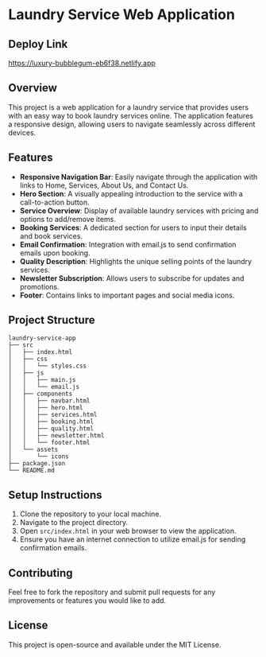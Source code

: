 # Laundry Service Web Application

## Deploy Link
https://luxury-bubblegum-eb6f38.netlify.app

## Overview
This project is a web application for a laundry service that provides users with an easy way to book laundry services online. The application features a responsive design, allowing users to navigate seamlessly across different devices.

## Features
- **Responsive Navigation Bar**: Easily navigate through the application with links to Home, Services, About Us, and Contact Us.
- **Hero Section**: A visually appealing introduction to the service with a call-to-action button.
- **Service Overview**: Display of available laundry services with pricing and options to add/remove items.
- **Booking Services**: A dedicated section for users to input their details and book services.
- **Email Confirmation**: Integration with email.js to send confirmation emails upon booking.
- **Quality Description**: Highlights the unique selling points of the laundry services.
- **Newsletter Subscription**: Allows users to subscribe for updates and promotions.
- **Footer**: Contains links to important pages and social media icons.

## Project Structure
```
laundry-service-app
├── src
│   ├── index.html
│   ├── css
│   │   └── styles.css
│   ├── js
│   │   ├── main.js
│   │   └── email.js
│   ├── components
│   │   ├── navbar.html
│   │   ├── hero.html
│   │   ├── services.html
│   │   ├── booking.html
│   │   ├── quality.html
│   │   ├── newsletter.html
│   │   └── footer.html
│   └── assets
│       └── icons
├── package.json
└── README.md
```

## Setup Instructions
1. Clone the repository to your local machine.
2. Navigate to the project directory.
3. Open `src/index.html` in your web browser to view the application.
4. Ensure you have an internet connection to utilize email.js for sending confirmation emails.

## Contributing
Feel free to fork the repository and submit pull requests for any improvements or features you would like to add.

## License
This project is open-source and available under the MIT License.